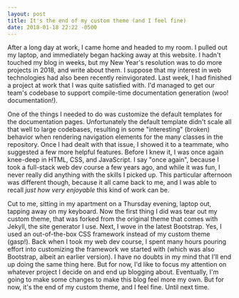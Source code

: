 ```yaml
---
layout: post
title: It's the end of my custom theme (and I feel fine)
date: 2018-01-18 22:22 -0500
---
```


After a long day at work, I came home and headed to my room. I pulled out my laptop, and immediately began hacking away at this website. I hadn't touched my blog in weeks, but my New Year's resolution was to do more projects in 2018, and write about them. I suppose that my interest in web technologies had also been recently reinvigorated. Last week, I had finished a project at work that I was quite satisfied with. I'd managed to get our team's codebase to support compile-time documentation generation (woo! documentation!).

One of the things I needed to do was customize the default templates for the documentation pages. Unfortunately the default template didn't scale all that well to large codebases, resulting in some "interesting" (broken) behavior when rendering navigation elements for the many classes in the repository. Once I had dealt with that issue, I showed it to a teammate, who suggested a few more helpful features. Before I knew it, I was once again knee-deep in HTML, CSS, and JavaScript. I say "once again", because I took a full-stack web dev course a few years ago, and while it was fun, I never really did anything with the skills I picked up. This particular afternoon was different though, because it all came back to me, and I was able to recall *just how very enjoyable* this kind of work can be.

Cut to me, sitting in my apartment on a Thursday evening, laptop out, tapping away on my keyboard. Now the first thing I did was tear out my custom theme, that was forked from the original theme that comes with Jekyll, the site generator I use. Next, I wove in the latest Bootstrap. Yes, I used an out-of-the-box CSS framework instead of my custom theme (gasp!). Back when I took my web dev course, I spent many hours pouring effort into customizing the framework we started with (which was also Bootstrap, albeit an earlier version). I have no doubts in my mind that I'll end up doing the same thing here. But for now, I'd like to focus my attention on whatever project I decide on and end up blogging about. Eventually, I'm going to make some changes to make this blog feel more my own. But for now, it's the end of my custom theme, and I feel fine. Until next time.
